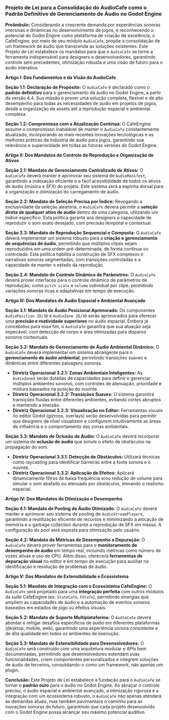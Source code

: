 ### **Projeto de Lei para a Consolidação do AudioCafe como o Padrão Definitivo de Gerenciamento de Áudio no Godot Engine**

**Preâmbulo:**
Considerando a crescente demanda por experiências sonoras imersivas e dinâmicas no desenvolvimento de jogos, e reconhecendo o potencial do Godot Engine como plataforma de criação de excelência, o CafeEngine, por meio de seu módulo `AudioCafe`, propõe a consolidação de um framework de áudio que transcenda as soluções existentes. Este Projeto de Lei estabelece os mandatos para que o `AudioCafe` se torne a ferramenta indispensável para designers e desenvolvedores, garantindo controle sem precedentes, otimização robusta e uma visão de futuro para o áudio interativo.

**Artigo I: Dos Fundamentos e da Visão do AudioCafe**

**Seção 1.1: Declaração de Propósito:**
O `AudioCafe` é declarado como o **padrão definitivo** para o gerenciamento de áudio no Godot Engine, a partir da versão 4.4. Sua missão é prover uma solução completa, flexível e de alto desempenho para todas as necessidades de áudio em projetos de jogos, desde a organização de assets até a reprodução espacial e ambiental complexa.

**Seção 1.2: Compromisso com a Atualização Contínua:**
O CafeEngine assume o compromisso inabalável de manter o `AudioCafe` constantemente atualizado, incorporando as mais recentes inovações tecnológicas e as melhores práticas da indústria de áudio para jogos, garantindo sua relevância e superioridade em todas as futuras versões do Godot Engine.

**Artigo II: Dos Mandatos de Controle de Reprodução e Organização de Ativos**

**Seção 2.1: Mandato de Gerenciamento Centralizado de Ativos:**
O `AudioCafe` deverá manter e aprimorar seu sistema de `AudioManifest`, garantindo a indexação eficiente e a fácil acessibilidade de todos os ativos de áudio (música e SFX) do projeto. Este sistema será a espinha dorsal para a organização e otimização do carregamento de áudio.

**Seção 2.2: Mandato de Seleção Precisa por Índice:**
Revogando a exclusividade da seleção aleatória, o `AudioCafe` deverá permitir a **seleção direta de qualquer ativo de áudio** dentro de uma categoria, utilizando um índice específico. Esta política garante aos designers a capacidade de reproduzir o som exato desejado, com precisão temporal e contextual.

**Seção 2.3: Mandato de Reprodução Sequencial e Composta:**
O `AudioCafe` deverá implementar um sistema robusto para a **criação e gerenciamento de sequências de áudio**, permitindo que múltiplos clipes sejam reproduzidos em uma ordem pré-determinada, de forma contínua ou controlada. Esta política habilita a construção de SFX complexos e narrativas sonoras segmentadas, com transições controladas e a capacidade de manter o estado da reprodução.

**Seção 2.4: Mandato de Controle Dinâmico de Parâmetros:**
O `AudioCafe` deverá prover interfaces para o controle dinâmico de parâmetros de reprodução, como `pitch_scale` e `volume` individual por clipe, permitindo variações sonoras ricas e adaptativas em tempo de execução.

**Artigo III: Dos Mandatos de Áudio Espacial e Ambiental Avançado**

**Seção 3.1: Mandato de Áudio Posicional Aprimorado:**
Os componentes `AudioPosition 2D/3D` e `AudioZone 2D/3D` serão aprimorados para oferecer uma **precisão e reatividade superiores** no áudio espacial. Embora já concebidos para esse fim, o `AudioCafe` garantirá que sua atuação seja impecável, com detecção de corpo e área otimizadas para disparos sonoros contextuais.

**Seção 3.2: Mandato de Gerenciamento de Áudio Ambiental Dinâmico:**
O `AudioCafe` deverá implementar um sistema abrangente para o **gerenciamento de áudio ambiental**, permitindo transições suaves e dinâmicas entre diferentes paisagens sonoras.

*   **Diretriz Operacional 3.2.1: Zonas Ambientais Inteligentes:** As `AudioZone`s serão dotadas de capacidades para definir e gerenciar múltiplos ambientes sonoros, com controles de atenuação, prioridade e mistura baseados na posição do ouvinte.
*   **Diretriz Operacional 3.2.2: Transições Suaves:** O sistema garantirá transições fluidas entre diferentes ambientes, evitando cortes abruptos e mantendo a imersão.
*   **Diretriz Operacional 3.2.3: Visualização no Editor:** Ferramentas visuais no editor Godot (gizmos, overlays) serão desenvolvidas para permitir que designers de nível visualizem e configurem intuitivamente as áreas de influência e o comportamento das zonas ambientais.

**Seção 3.3: Mandato de Oclusão de Áudio:**
O `AudioCafe` deverá incorporar um sistema de **oclusão de áudio** que simule o efeito de obstáculos na propagação do som.

*   **Diretriz Operacional 3.3.1: Detecção de Obstáculos:** Utilizará técnicas como raycasting para identificar barreiras entre a fonte sonora e o ouvinte.
*   **Diretriz Operacional 3.3.2: Aplicação de Efeitos:** Aplicará dinamicamente filtros de baixa frequência e/ou redução de volume para simular o som abafado ou atenuado por obstáculos, elevando o realismo espacial.

**Artigo IV: Dos Mandatos de Otimização e Desempenho**

**Seção 4.1: Mandato de Pooling de Áudio Otimizado:**
O `AudioCafe` deverá manter e aprimorar seu sistema de pooling de `AudioStreamPlayer`s, garantindo a reutilização eficiente de recursos e minimizando a alocação de memória e o garbage collection durante a reprodução de SFX em massa. A configuração do pool será exposta para otimização pelo usuário.

**Seção 4.2: Mandato de Métricas de Desempenho e Depuração:**
O `AudioCafe` deverá prover ferramentas para o **monitoramento de desempenho de áudio** em tempo real, incluindo métricas como número de vozes ativas e uso de CPU. Além disso, oferecerá **ferramentas de depuração visual** no editor e em tempo de execução para auxiliar na identificação e resolução de problemas de áudio.

**Artigo V: Dos Mandatos de Extensibilidade e Ecossistema**

**Seção 5.1: Mandato de Integração com o Ecossistema CafeEngine:**
O `AudioCafe` será projetado para uma **integração perfeita** com outros módulos da suíte CafeEngine (ex: `StateCafe`, `FXCafe`), permitindo sinergias que ampliem as capacidades de áudio e a automação de eventos sonoros baseados em estados de jogo ou efeitos visuais.

**Seção 5.2: Mandato de Suporte Multiplataforma:**
O `AudioCafe` deverá abordar e mitigar desafios específicos de áudio em diferentes plataformas (desktop, mobile, web), garantindo uma experiência sonora consistente e de alta qualidade em todos os ambientes de execução.

**Seção 5.3: Mandato de Extensibilidade para Desenvolvedores:**
O `AudioCafe` será construído com uma arquitetura modular e APIs bem documentadas, permitindo que desenvolvedores estendam suas funcionalidades, criem componentes personalizados e integrem soluções de áudio de terceiros, consolidando-o como um framework, não apenas um plugin.

**Conclusão:**
Este Projeto de Lei estabelece a fundação para o `AudioCafe` se tornar o **padrão ouro** para o áudio no Godot Engine. Ao abraçar o controle preciso, o áudio espacial e ambiental avançado, a otimização rigorosa e a integração com um ecossistema robusto, o `AudioCafe` não apenas atenderá às demandas atuais, mas também pavimentará o caminho para as inovações sonoras do futuro, garantindo que cada projeto desenvolvido com o Godot Engine possa alcançar seu máximo potencial auditivo.